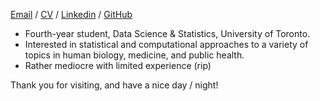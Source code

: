 [Email](ryancy.shi@mail.utoronto.ca) / [CV](https://raw.githubusercontent.com/ryancys1234/ryancys1234.github.io/main/Resume.pdf) / [Linkedin](https://www.linkedin.com/in/ryan-shi-a7b096215) / [GitHub](https://github.com/ryancys1234)

- Fourth-year student, Data Science & Statistics, University of Toronto.
- Interested in statistical and computational approaches to a variety of topics in human biology, medicine, and public health.
- Rather mediocre with limited experience (rip)

Thank you for visiting, and have a nice day / night!
